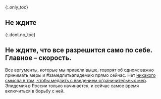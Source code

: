 {:.only_toc}
## Не ждите
{:.dont.no_toc}
##  Не ждите, что все разрешится само по себе. Главное – скорость.

Все аргументы, которые мы привели выше, говорят об одном: важно принимать меры и #замедлитьэпидемию прямо сейчас. Нет [никакого смысла в том, чтобы медлить с введением ограничительных мер](https://twitter.com/TomBossert/status/1236399377087959041). Эпидемия в России только начинается, и сейчас самое время включиться в борьбу с ней.
